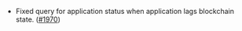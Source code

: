 - Fixed query for application status when application lags blockchain state.
  ([#1970](https://github.com/informalsystems/ibc-rs/issues/1970))